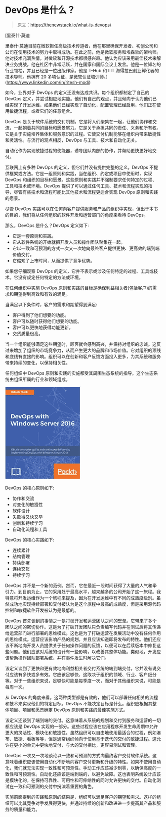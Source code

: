 # DevOps 是什么？

> 原文：<https://thenewstack.io/what-is-devops/>

[](https://www.linkedin.com/in/ritesh-modi)

 [里泰什·莫迪

里泰什·莫迪目前在微软担任高级技术传道者，他在那里确保开发者、初创公司和公司在使用技术的努力中取得成功。在此之前，他是微软服务和埃森哲的架构师。他对技术充满热情，对微软和开源技术都很感兴趣。他认为应该采用最佳技术来解决业务挑战。他在社区中非常活跃，并在国家和国际会议上发言。他是一位知名的行业领袖，并且已经是一位出版作家。他是 T-Hub 和 IIIT 海得拉巴创业孵化器的技术导师。他拥有 20 多项认证，是微软认证培训师。](https://www.linkedin.com/in/ritesh-modi) [](https://www.linkedin.com/in/ritesh-modi)

如今，业界对于 DevOps 的定义还没有达成共识。每个组织都制定了自己的 DevOps 定义，并尝试相应地实施。他们有自己的观点，并且倾向于认为他们已经实现了开发运维，如果他们已经实现了自动化，配置管理已经启用，他们正在使用敏捷流程，或者它们的任意组合。

DevOps 是关于软件系统的交付机制。它是将人们聚集在一起，让他们协作和交流，一起朝着共同的目标和愿景努力。它是关于承担共同的责任、义务和所有权。它是关于实施培养集体和服务意识的过程。它使交付机制能够在组织内带来敏捷性和灵活性。与流行的观点相反，DevOps 与工具、技术和自动化无关。

自动化作为实现敏捷过程的使能器，诱导团队内部的协作，并帮助更快更好地交付。

互联网上有多种 DevOps 的定义，但它们并没有提供完整的定义。DevOps 不提供框架或方法。它是一组原则和实践，当在组织、约定或项目中使用时，实现 DevOps 和组织的目标和愿景。这些原则和实践并不强制要求任何特定的过程、工具和技术或环境。DevOps 提供了可以通过任何工具、技术和流程实现的指导，尽管有些技术和流程可能比其他技术和流程更适合实现 DevOps 原则和实践的愿景。

尽管 DevOps 实践可以在任何向客户提供服务和产品的组织中实现，但出于本书的目的，我们将从任何组织的软件开发和运营部门的角度来看待 DevOps。

那么，DevOps 是什么？DevOps 定义如下:

*   它是一套原则和实践。
*   它从软件系统的开始就把开发人员和操作团队聚集在一起。
*   它以一致和可预测的方式一次又一次地向最终客户提供更快、更高效的端到端价值交付。
*   它缩短了上市时间，从而提供了竞争优势。

如果您仔细观察 DevOps 的定义，它并不表示或涉及任何特定的过程、工具或技术。它没有规定任何特定的方法或环境。

在任何组织中实施 DevOps 原则和实践的目标是确保利益相关者(包括客户)的需求和期望得到高效和有效的满足。

当满足以下条件时，客户的需求和期望得到满足:

*   客户得到了他们想要的功能。
*   客户可以随时获得他们想要的功能。
*   客户可以更快地获得功能更新。
*   交货质量很高。

当一个组织能够满足这些期望时，顾客就会感到高兴，并保持对组织的忠诚。这反过来增加了组织的市场竞争力，从而产生更大的品牌和市场价值。它对组织的顶线和底线有直接的影响。组织可以在创新和客户反馈方面投入更多，为其系统和服务带来持续的变化，以保持相关性。

任何组织中 DevOps 原则和实践的实施都受其周围生态系统的指导。这个生态系统由组织所属的行业和领域组成。

[![](img/6a5f22cc8987236293c51ff641314cbf.png)](https://www.amazon.com/DevOps-Windows-Server-2016-Ritesh/dp/1786468557)

DevOps 的核心原则如下:

*   协作和交流
*   对变化的敏捷性
*   软件设计
*   失败得又快又早
*   创新和持续学习
*   自动化流程和工具

DevOps 的核心实践如下:

*   连续累计
*   结构管理
*   持续部署
*   连续交货
*   持续学习

DevOps 并不是一个新的范例。然而，它在最近一段时间获得了大量的人气和牵引力。到目前为止，它的采用处于最高水平，越来越多的公司开始了这一旅程。我特意将开发运维作为一个旅程来提及，因为在开发运维中有不同的成熟度级别。虽然成功地实现持续部署和交付被认为是这个旅程中最高的成熟度，但是采用源代码控制和敏捷软件开发被认为是最低的。

DevOps 首先谈到的事情之一是打破开发和运营团队之间的壁垒。它带来了多个团队之间的密切协作。这是为了打破开发团队只负责编写代码并在测试后将其传递给运营部门进行部署的思维模式。这也是为了打破运营在发展活动中没有任何作用的思维模式。运营应该影响产品的规划，并且应该知道即将发布的特性。他们还应该不断地向开发人员提供关于任何操作问题的反馈，以便可以在后续版本中修复这些问题。他们应该对系统的设计有一些影响，以改善其整体功能。类似地，开发应该帮助操作团队部署系统，并在事件发生时解决它们。

该定义谈到了更快和更有效地向利益相关者交付系统的端到端交付。它并没有说交付应该有多快或多有效。它应该足够快，这取决于组织的领域、行业、客户细分等。对于一些组织来说，足够快可能是每季度一次，而对于其他组织来说，可能是每周一次。

从 DevOps 的角度来看，这两种类型都是有效的，他们可以部署任何相关的流程和技术来实现他们的特定目标。DevOps 不能决定目标是什么。组织应根据其整体项目、项目和愿景确定 DevOps 原则和实践的最佳实施方式。

该定义还谈到了端到端的交付。这意味着从系统的规划和交付到服务和运营的一切都应该是 DevOps 实现的一部分。这些过程应该在应用程序开发生命周期中允许更大的灵活性、模块化和敏捷性。虽然组织可以自由地使用最适合的过程，例如瀑布、敏捷、看板等等，但是通常组织倾向于使用基于迭代的交付的敏捷过程。这允许在更小的单元中更快地交付，与大的交付相比，更容易测试和管理。

DevOps 一次又一次地谈论以一致和可预测的方式向最终客户交付软件系统。这意味着组织应该使用自动化不断地向客户交付更新和升级的特性。如果不使用自动化，我们就无法实现一致性和可预测性。手动工作应该减少到零，以确保高度的一致性和可预测性。自动化还应该是端到端的，以避免故障。这也表明系统设计应该是模块化的，在保持可靠性、可用性和可伸缩性的同时允许更快的交付。自动化测试在一致和可预测的交付中扮演着重要的角色。

实施前面提到的实践和原则的结果是，组织可以满足客户的期望和需求。这样的组织可以比其竞争对手发展得更快，并通过持续的创新和改进进一步提高其产品和服务的质量和能力。

<svg xmlns:xlink="http://www.w3.org/1999/xlink" viewBox="0 0 68 31" version="1.1"><title>Group</title> <desc>Created with Sketch.</desc></svg>